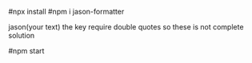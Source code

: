 #npx install
#npm i jason-formatter

jason(your text)
the key require double quotes so these is not complete solution

#npm start
